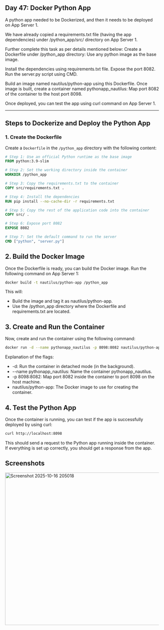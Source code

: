 ## Day 47: Docker Python App

A python app needed to be Dockerized, and then it needs to be deployed on App Server 1. 

We have already copied a requirements.txt file (having the app dependencies) under /python_app/src/ directory on App Server 1. 

Further complete this task as per details mentioned below: Create a Dockerfile under /python_app directory: Use any python image as the base image. 

Install the dependencies using requirements.txt file. Expose the port 8082. Run the server.py script using CMD. 

Build an image named nautilus/python-app using this Dockerfile. Once image is built, create a container named pythonapp_nautilus: Map port 8082 of the container to the host port 8098. 

Once deployed, you can test the app using curl command on App Server 1.

---

## Steps to Dockerize and Deploy the Python App

### 1. **Create the Dockerfile**

Create a `Dockerfile` in the `/python_app` directory with the following content:

```dockerfile
# Step 1: Use an official Python runtime as the base image
FROM python:3.9-slim

# Step 2: Set the working directory inside the container
WORKDIR /python_app

# Step 3: Copy the requirements.txt to the container
COPY src/requirements.txt .

# Step 4: Install the dependencies
RUN pip install --no-cache-dir -r requirements.txt

# Step 5: Copy the rest of the application code into the container
COPY src/ .

# Step 6: Expose port 8082
EXPOSE 8082

# Step 7: Set the default command to run the server
CMD ["python", "server.py"]

```
## 2. Build the Docker Image

Once the Dockerfile is ready, you can build the Docker image. Run the following command on App Server 1:
```bash
docker build -t nautilus/python-app /python_app
```

This will:
- Build the image and tag it as nautilus/python-app.
- Use the /python_app directory where the Dockerfile and requirements.txt are located.

## 3. Create and Run the Container
Now, create and run the container using the following command:
```bash
docker run -d --name pythonapp_nautilus -p 8098:8082 nautilus/python-app
```

Explanation of the flags:

- -d: Run the container in detached mode (in the background).
- --name pythonapp_nautilus: Name the container pythonapp_nautilus.
- -p 8098:8082: Map port 8082 inside the container to port 8098 on the host machine.
- nautilus/python-app: The Docker image to use for creating the container.

## 4. Test the Python App

Once the container is running, you can test if the app is successfully deployed by using curl:
```bash
curl http://localhost:8098
```

This should send a request to the Python app running inside the container. If everything is set up correctly, you should get a response from the app.

## Screenshots

<img width="700" height="500" alt="Screenshot 2025-10-16 205018" src="https://github.com/user-attachments/assets/15e2fec8-1619-4b5c-968a-0b49664a0572" />

